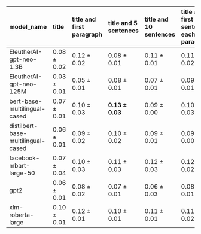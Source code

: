 | model_name                         | title           | title and first paragraph   | title and 5 sentences   | title and 10 sentences   | title and first sentence each paragraph   | raw text        |
|:-----------------------------------|:----------------|:----------------------------|:------------------------|:-------------------------|:------------------------------------------|:----------------|
| EleutherAI-gpt-neo-1.3B            | 0.08 $\pm$ 0.02 | 0.12 $\pm$ 0.02             | 0.08 $\pm$ 0.01         | 0.11 $\pm$ 0.01          | 0.11 $\pm$ 0.02                           | 0.12 $\pm$ 0.02 |
| EleutherAI-gpt-neo-125M            | 0.03 $\pm$ 0.01 | 0.05 $\pm$ 0.01             | 0.08 $\pm$ 0.01         | 0.07 $\pm$ 0.01          | 0.09 $\pm$ 0.01                           | 0.09 $\pm$ 0.01 |
| bert-base-multilingual-cased       | 0.07 $\pm$ 0.01 | 0.10 $\pm$ 0.03             | **0.13 $\pm$ 0.03**     | 0.09 $\pm$ 0.00          | 0.10 $\pm$ 0.03                           | 0.10 $\pm$ 0.00 |
| distilbert-base-multilingual-cased | 0.06 $\pm$ 0.01 | 0.09 $\pm$ 0.02             | 0.10 $\pm$ 0.02         | 0.09 $\pm$ 0.01          | 0.09 $\pm$ 0.00                           | 0.11 $\pm$ 0.02 |
| facebook-mbart-large-50            | 0.07 $\pm$ 0.04 | 0.10 $\pm$ 0.03             | 0.11 $\pm$ 0.03         | 0.12 $\pm$ 0.03          | 0.12 $\pm$ 0.02                           | 0.10 $\pm$ 0.00 |
| gpt2                               | 0.06 $\pm$ 0.01 | 0.08 $\pm$ 0.02             | 0.07 $\pm$ 0.01         | 0.06 $\pm$ 0.03          | 0.08 $\pm$ 0.01                           | 0.09 $\pm$ 0.01 |
| xlm-roberta-large                  | 0.10 $\pm$ 0.01 | 0.12 $\pm$ 0.01             | 0.10 $\pm$ 0.01         | 0.11 $\pm$ 0.01          | 0.11 $\pm$ 0.02                           | 0.11 $\pm$ 0.02 |